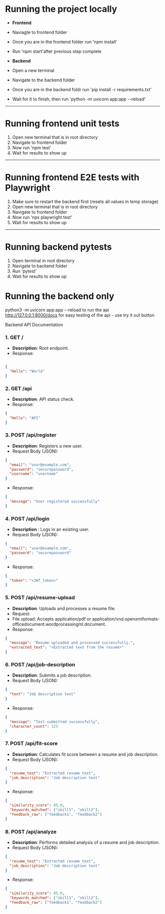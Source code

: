 # Running the project locally
- **Frontend**
 - Naviagte to frontend folder
 - Once you are in the frontend folder run 'npm install'
 - Run 'npm start'after previous step complete
 

 - **Backend**
 - Open a new terminal
 - Navigate to the backend folder
 - Once you are in the backend foldr run 'pip install -r requirements.txt'
 - Wait for it to finish, then run 'python -m uvicorn app:app --reload'

 ---

# Running frontend unit tests
1. Open new terminal that is in root directory
2. Navigate to frontend folder
3. Now run 'npm test'
4. Wait for results to show up 
 
---

# Running frontend E2E tests with Playwright
1. Make sure to restart the backend first (resets all values in temp storage)
1. Open new terminal that is in root directory
2. Navigate to frontend folder
4. Now run 'npx playwright test'
5. Wait for results to show up 

---

# Running backend pytests
1. Open terminal in root directory
2. Navigate to backend folder
3. Run 'pytest'
4. Wait for results to show up

# Running the backend only
python3 -m uvicorn app:app --reload to run the api
http://127.0.0.1:8000/docs for easy testing of the api - use try it out button

Backend API Documentation
### **1. GET /**
- **Description**: Root endpoint.
- Response:
```json

{
  "Hello": "World"
}
```

### **2. GET /api**
- **Description**: API status check.
- Response:
```json
{
  "Hello": "API"
}
```

### **3. POST /api/register**
- **Description**: Registers a new user.
- Request Body (JSON):
```json
{
  "email": "user@example.com",
  "password": "securepassword",
  "username": "username"
}
```

- Response:
```json
{
  "message": "User registered successfully"
}
```

### **4. POST /api/login**
- **Description** : Logs in an existing user.
- Request Body (JSON):
``` json
{
  "email": "user@example.com",
  "password": "securepassword"
}
```
- Response:
```json
{
  "token": "<JWT_token>"
}
```
### **5. POST /api/resume-upload**
- **Description**: Uploads and processes a resume file.
- Request:
- File upload: Accepts application/pdf or application/vnd.openxmlformats-officedocument.wordprocessingml.document.
- Response:
```json
{
  "message": "Resume uploaded and processed successfully.",
  "extracted_text": "<Extracted text from the resume>"
}
```

### **6. POST /api/job-description**
- **Description**: Submits a job description.
- Request Body (JSON):
```json
{
  "text": "Job description text"
}
```
- Response:
```json
{
  "message": "Text submitted successfully",
  "character_count": 123
}
```

### **7. POST /api/fit-score**
- **Description**: Calculates fit score between a resume and job description.
- Request Body (JSON):
```json
{
  "resume_text": "Extracted resume text",
  "job_description": "Job description text"
}
```
- Response:
```json
{
  "similarity_score": 85.0,
  "keywords_matched": ["skill1", "skill2"],
  "feedback_raw": ["feedback1", "feedback2"]
}
```
### **8. POST /api/analyze**
- **Description**: Performs detailed analysis of a resume and job description.
- Request Body (JSON):
```json
{
  "resume_text": "Extracted resume text",
  "job_description": "Job description text"
}
```
- Response:
```json
{
  "similarity_score": 85.0,
  "keywords_matched": ["skill1", "skill2"],
  "feedback_raw": ["feedback1", "feedback2"]
}
```
